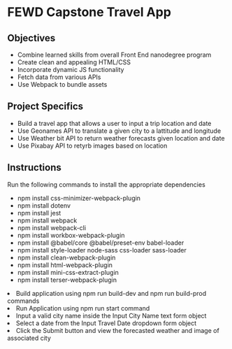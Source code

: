# FEWD Capstone Travel App

## Objectives
<ul>
    <li>Combine learned skills from overall Front End nanodegree program</li>
    <li>Create clean and appealing HTML/CSS</li>
    <li>Incorporate dynamic JS functionality</li>
    <li>Fetch data from various APIs</li>
    <li>Use Webpack to bundle assets</li>
</ul>

## Project Specifics
<ul>
    <li>Build a travel app that allows a user to input a trip location and date</li>
    <li>Use Geonames API to translate a given city to a lattitude and longitude</li>
    <li>Use Weather bit API to return weather forecasts given location and date</li>
    <li>Use Pixabay API to retyrb images based on location</li>
</ul>

## Instructions
<p>Run the following commands to install the appropriate dependencies</p>
<ul>
    <li>npm install css-minimizer-webpack-plugin</li>
    <li>npm install dotenv</li>
    <li>npm install jest</li>
    <li>npm install webpack</li>
    <li>npm install webpack-cli</li>
    <li>npm install workbox-webpack-plugin</li>
    <li>npm install @babel/core @babel/preset-env babel-loader</li>
    <li>npm install style-loader node-sass css-loader sass-loader</li>
    <li>npm install clean-webpack-plugin</li>
    <li>npm install html-webpack-plugin</li>
    <li>npm install mini-css-extract-plugin</li>
    <li>npm install terser-webpack-plugin</li>
</ul>
<p></p>
    <li>Build application using npm run build-dev and npm run build-prod commands</li>
    <li>Run Application using npm run start command</li>
    <li>Input a valid city name inside the Input City Name text form object</li>
    <li>Select a date from the Input Travel Date dropdown form object</li>
    <li>Click the Submit button and view the forecasted weather and image of associated city</li>
</ul>